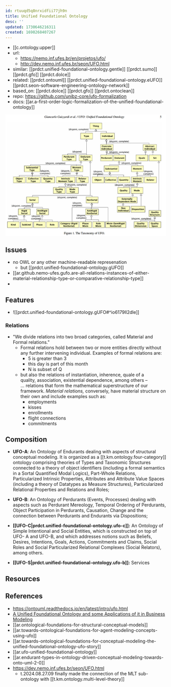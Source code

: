 ```yaml
---
id: rtuuqd5q8nrxidfii77jh9n
title: Unified Foundational Ontology
desc: ''
updated: 1730646216311
created: 1698268407267
---
```




- [[c.ontology.upper]]
- url: 
  - https://nemo.inf.ufes.br/en/projetos/ufo/
  - http://dev.nemo.inf.ufes.br/seon/UFO.html
- similar: [[prdct.unified-foundational-ontology.gentle]] [[prdct.sumo]] [[prdct.gfo]] [[prdct.dolce]]
- related: [[prdct.ontouml]] [[prdct.unified-foundational-ontology.eUFO]] [[prdct.seon-software-engineering-ontology-network]]
- based_on: [[prdct.dolce]] [[prdct.gfo]] [[prdct.ontoclean]]
- repo: https://github.com/unibz-core/ufo-formalization
- docs: [[ar.a-first-order-logic-formalization-of-the-unified-foundational-ontology]]

![](/assets/images/2024-04-18-11-24-08.png)

 
## Issues

- no OWL or any other machine-readable represenation
  - but [[prdct.unified-foundational-ontology.gUFO]]
- [[ar.github.nemo-ufes.gufo.are-all-relations-instances-of-either-material-relationship-type-or-comparative-relationship-type]]
- 

## Features

- ![[prdct.unified-foundational-ontology.gUFO#^io6179ll2dle]]

### Relations

- "We divide relations into two broad categories, called Material and Formal relations."
  - Formal relations hold between two or more entities directly without any further intervening individual. Examples of formal relations are:
    - 5 is greater than 3
    - this day is part of this month
    - N is subset of Q
  - but also the relations of instantiation, inherence, quale of a quality, association, existential dependence, among others – … relations that form the mathematical superstructure of our framework. _Material relations,_ conversely, have material structure on their own and include examples such as:
    -   employments
    -   kisses
    -   enrollments
    -   flight connections
    -   commitments
   


## Composition

-   **UFO-A**: An Ontology of Endurants dealing with aspects of structural conceptual modeling. It is organized as a [[t.km.ontology.four-category]] ontology comprising theories of Types and Taxonomic Structures connected to a theory of object identifiers (including a formal semantics in a Sortal Quantified Modal Logics), Part-Whole Relations, Particularized Intrinsic Properties, Attributes and Attribute Value Spaces (including a theory of Datatypes as Measure Structures), Particularized Relational Properties and Relations and Roles;
  

-   **UFO-B**: An Ontology of Perdurants (Events, Processes) dealing with aspects such as Perdurant Mereology, Temporal Ordering of Perdurants, Object Participation in Perdurants, Causation, Change and the connection between Perdurants and Endurants via Dispositions;
   

-   **[[UFO-C|prdct.unified-foundational-ontology.ufo-c]]:** An Ontology of Simple Intentional and Social Entities, which is constructed on top of UFO- A and UFO-B, and which addresses notions such as Beliefs, Desires, Intentions, Goals, Actions, Commitments and Claims, Social Roles and Social Particularized Relational Complexes (Social Relators), among others.

- **[[UFO-S|prdct.unified-foundational-ontology.ufo-b]]:** Services




## Resources



## References

- https://ontouml.readthedocs.io/en/latest/intro/ufo.html
- [A Unified Foundational Ontology and some
Applications of it in Business Modeling](https://ceur-ws.org/Vol-125/paper2.pdf)
- [[ar.ontological-foundations-for-structural-conceptual-models]]
- [[ar.towards-ontological-foundations-for-agent-modeling-concepts-using-ufo]]
- [[ar.towards-ontological-foundations-for-conceptual-modeling-the-unified-foundational-ontology-ufo-story]]
- [[ar.ufo-unified-foundational-ontology]]
- [[ar.endurant-types-in-ontology-driven-conceptual-modeling-towards-onto-uml-2-0]]
- https://dev.nemo.inf.ufes.br/seon/UFO.html
  - t.2024.08.27.09 finally made the connection of the MLT sub-ontology with  [[t.km.ontology.multi-level-theory]] 